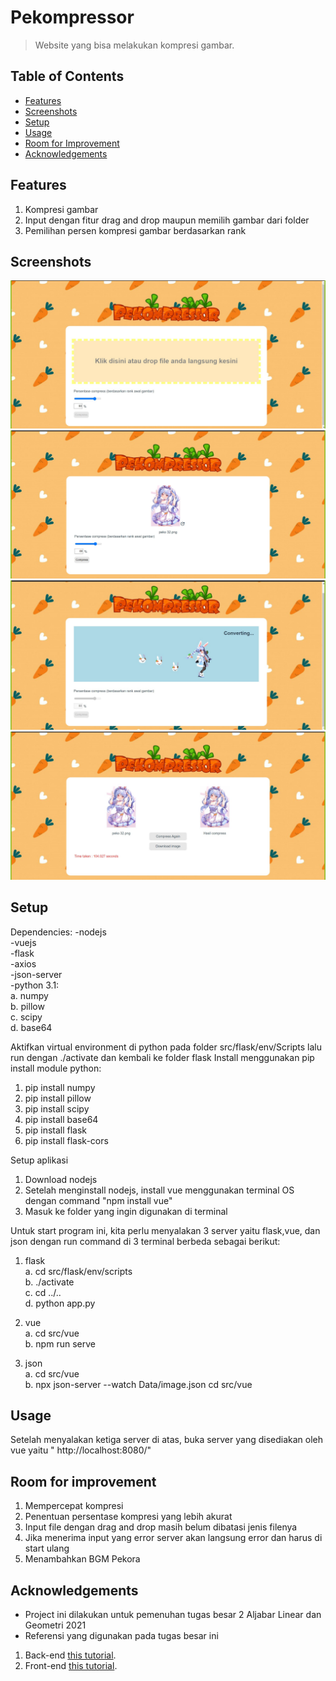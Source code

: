 # Pekompressor
> Website yang bisa melakukan kompresi gambar.

## Table of Contents
* [Features](#features)
* [Screenshots](#screenshots)
* [Setup](#setup)
* [Usage](#usage)
* [Room for Improvement](#room-for-improvement)
* [Acknowledgements](#acknowledgements)

## Features
1. Kompresi gambar
2. Input dengan fitur drag and drop maupun memilih gambar dari folder
3. Pemilihan persen kompresi gambar berdasarkan rank


## Screenshots
![Example screenshot](doc/image/page_1.jpg)
![Example screenshot](doc/image/page_2.jpg)
![Example screenshot](doc/image/page_3.jpg)
![Example screenshot](doc/image/page_4.jpg)

## Setup
Dependencies:
-nodejs  
-vuejs  
-flask  
-axios  
-json-server  
-python 3.1:  
    a. numpy  
    b. pillow  
    c. scipy  
    d. base64  


Aktifkan virtual environment di python pada folder src/flask/env/Scripts lalu run dengan ./activate dan kembali ke folder flask
Install menggunakan pip install module python:
1. pip install numpy
2. pip install pillow
3. pip install scipy
4. pip install base64
5. pip install flask
6. pip install flask-cors

Setup aplikasi
1. Download nodejs
2. Setelah menginstall nodejs, install vue menggunakan terminal OS dengan command "npm install vue"
3. Masuk ke folder yang ingin digunakan di terminal

Untuk start program ini, kita perlu menyalakan 3 server yaitu flask,vue, dan json dengan run command di 3 terminal berbeda sebagai berikut:
1. flask  
    a. cd src/flask/env/scripts  
    b.  ./activate  
    c. cd ../..  
    d. python app.py  

2. vue  
    a. cd src/vue  
    b. npm run serve  

3. json  
    a. cd src/vue  
    b. npx json-server --watch Data/image.json cd src/vue  

## Usage
Setelah menyalakan ketiga server di atas, buka server yang disediakan oleh vue yaitu " http://localhost:8080/"

## Room for improvement
1. Mempercepat kompresi
2. Penentuan persentase kompresi yang lebih akurat
3. Input file dengan drag and drop masih belum dibatasi jenis filenya
4. Jika menerima input yang error server akan langsung error dan harus di start ulang
5. Menambahkan BGM Pekora

## Acknowledgements
- Project ini dilakukan untuk pemenuhan tugas besar 2 Aljabar Linear dan Geometri 2021
- Referensi yang digunakan pada tugas besar ini
1. Back-end
[this tutorial](https://testdriven.io/blog/developing-a-single-page-app-with-flask-and-vuejs/#bootstrap-setup).
2. Front-end
[this tutorial](https://www.udemy.com/course/build-web-apps-with-vuejs-firebase/).
